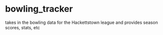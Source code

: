 # bowling_tracker
takes in the bowling data for the Hackettstown league and provides season scores, stats, etc
